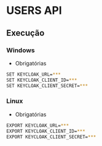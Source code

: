 # USERS API

## Execução

### Windows
- Obrigatórias
```bash
SET KEYCLOAK_URL=***
SET KEYCLOAK_CLIENT_ID=***
SET KEYCLOAK_CLIENT_SECRET=***
```

### Linux
- Obrigatórias
```bash
EXPORT KEYCLOAK_URL=***
EXPORT KEYCLOAK_CLIENT_ID=***
EXPORT KEYCLOAK_CLIENT_SECRET=***
```
